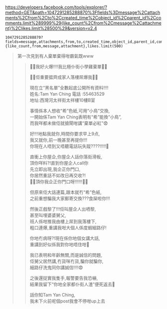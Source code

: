 https://developers.facebook.com/tools/explorer/?method=GET&path=1047291285288870%3Ffields%3Dmessage%2Cattachments%2Cfrom%2Cto%2Ccreated_time%2Cobject_id%2Cparent_id%2Ccomments.limit%289999%29{like_count%2Cfrom%2Cmessage%2Cattachment}%2Clikes.limit%28500%29&version=v2.4

```
1047291285288870?fields=message,attachments,from,to,created_time,object_id,parent_id,comments.limit(9999){like_count,from,message,attachment},likes.limit(500)
```

>第一次見到有人棄單棄得咁霸氣既www
>
>>👿👿我好火爆!!!!我比極仆街小學雞棄單👿👿
>>
>>👿👿佢重要揾齊成家人落樓屌爆我👿👿
>>
>>現在立“黑名單”全數起底公開所有資料!!!!<br/>
>>姓名:Tam Yan Ching 電話 :55463529<br/>
>>地址:西灣河太祥街太祥樓10樓B室
>>
>>事情係本人想收“希”色紙,可用“小鳥”交換,<br/>
>>一開始係Tam Yan Ching表明有“希”能換“小鳥”,<br/>
>>而我咩都未做佢就搶閘咁講“棄單必紅”😨
>>
>>好!!!地點我就你,時間你要求早上9点,<br/>
>>我又就你,前一晚甚至再提你!!!<br/>
>>你現在人唔到又唔聽電話玩失蹤????!!!!!👿
>>
>>直衝上你屋企,你屋企人話你落街滑板,<br/>
>>頂你咩料?!直到你屋企人call你<br/>
>>先立即出現,我企正你門口,<br/>
>>你居然重話不如改日再交收?!<br/>
>>👿👿頂你我企正你門口呀!!!!!!👿👿
>>
>>但原來佢大話連篇,跟本就冇“希”色紙,<br/>
>>之前重想騙我大家郵寄交換???食屎啦你!!!
>>
>>然後正戲黎了!!!佢叫屋企人出哂黎,<br/>
>>甚至叫埋婆婆舅父,<br/>
>>班人係咁推我由樓上屌到我落樓下,<br/>
>>粗口連爆,重講我咁大個人係度蝦細路仔!
>>
>>你地冇病呀?!現在係你地個女講大話,<br/>
>>重講到好似係我對你地唔住咁👿
>>
>>我已表明和年齡無關,而是誠信的問題,<br/>
>>佢舅父居然講,冇貨咪冇貨,騙你就騙你,<br/>
>>細路仔洗鬼同你講誠信!!!!😨
>>
>>之後還捉實我隻手,報警要告我恐嚇,<br/>
>>結果我留下“你地全家都仆街人渣”便死返去👿
>>
>>話你知Tam Yan Ching,<br/>
>>我未下火前呢個post我會不停咁up上去